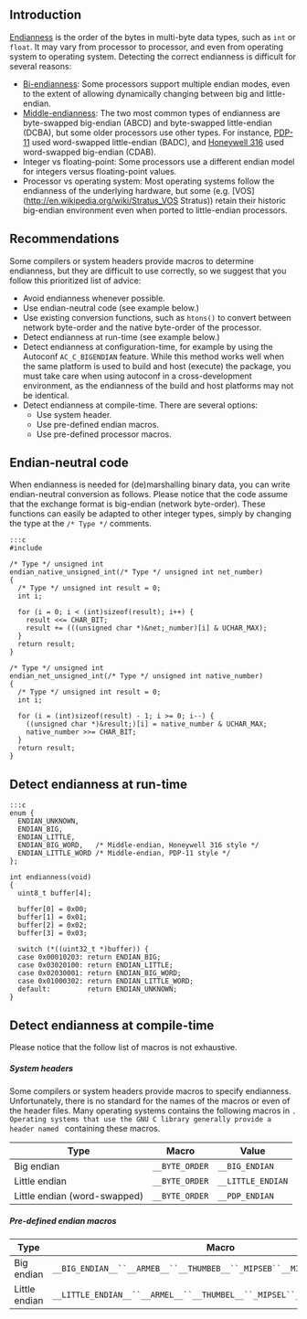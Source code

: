 
 ## Introduction ##

[Endianness](http://en.wikipedia.org/wiki/Endianness) is the order of the bytes in multi-byte data types, such as `int` or `float`. It may vary from processor to processor, and even from operating system to operating system. Detecting the correct endianness is difficult for several reasons:

* [Bi-endianness](http://en.wikipedia.org/wiki/Endianness#Bi-endian_hardware): Some processors support multiple endian modes, even to the extent of allowing dynamically changing between big and little-endian.
* [Middle-endianness](http://en.wikipedia.org/wiki/Endianness#Middle-endian): The two most common types of endianness are byte-swapped big-endian (ABCD) and byte-swapped little-endian (DCBA), but some older processors use other types. For instance, [PDP-11](http://en.wikipedia.org/wiki/PDP-11) used word-swapped little-endian (BADC), and [Honeywell 316](http://en.wikipedia.org/wiki/Honeywell_316) used word-swapped big-endian (CDAB).
* Integer vs floating-point: Some processors use a different endian model for integers versus floating-point values.
* Processor vs operating system: Most operating systems follow the endianness of the underlying hardware, but some (e.g. [VOS](http://en.wikipedia.org/wiki/Stratus_VOS Stratus)) retain their historic big-endian environment even when ported to little-endian processors.

## Recommendations ##

Some compilers or system headers provide macros to determine endianness, but they are difficult to use correctly, so we suggest that you follow this prioritized list of advice:

* Avoid endianness whenever possible.
* Use endian-neutral code (see example below.)
* Use existing conversion functions, such as `htons()` to convert between network byte-order and the native byte-order of the processor.
* Detect endianness at run-time (see example below.)
* Detect endianness at configuration-time, for example by using the Autoconf `AC_C_BIGENDIAN` feature. While this method works well when the same platform is used to build and host (execute) the package, you must take care when using autoconf in a cross-development environment, as the endianness of the build and host platforms may not be identical.
* Detect endianness at compile-time. There are several options:
    * Use system header.
    * Use pre-defined endian macros.
    * Use pre-defined processor macros.

## Endian-neutral code ##

When endianness is needed for (de)marshalling binary data, you can write endian-neutral conversion as follows. Please notice that the code assume that the exchange format is big-endian (network byte-order). These functions can easily be adapted to other integer types, simply by changing the type at the `/* Type */` comments.

    :::c
    #include

    /* Type */ unsigned int
    endian_native_unsigned_int(/* Type */ unsigned int net_number)
    {
      /* Type */ unsigned int result = 0;
      int i;

      for (i = 0; i < (int)sizeof(result); i++) {
        result <<= CHAR_BIT;
        result += (((unsigned char *)&net;_number)[i] & UCHAR_MAX);
      }
      return result;
    }

    /* Type */ unsigned int
    endian_net_unsigned_int(/* Type */ unsigned int native_number)
    {
      /* Type */ unsigned int result = 0;
      int i;

      for (i = (int)sizeof(result) - 1; i >= 0; i--) {
        ((unsigned char *)&result;)[i] = native_number & UCHAR_MAX;
        native_number >>= CHAR_BIT;
      }
      return result;
    }

## Detect endianness at run-time ##

    :::c
    enum {
      ENDIAN_UNKNOWN,
      ENDIAN_BIG,
      ENDIAN_LITTLE,
      ENDIAN_BIG_WORD,   /* Middle-endian, Honeywell 316 style */
      ENDIAN_LITTLE_WORD /* Middle-endian, PDP-11 style */
    };

    int endianness(void)
    {
      uint8_t buffer[4];

      buffer[0] = 0x00;
      buffer[1] = 0x01;
      buffer[2] = 0x02;
      buffer[3] = 0x03;

      switch (*((uint32_t *)buffer)) {
      case 0x00010203: return ENDIAN_BIG;
      case 0x03020100: return ENDIAN_LITTLE;
      case 0x02030001: return ENDIAN_BIG_WORD;
      case 0x01000302: return ENDIAN_LITTLE_WORD;
      default:         return ENDIAN_UNKNOWN;
    }


## Detect endianness at compile-time ##

Please notice that the follow list of macros is not exhaustive.

##### System headers #####

Some compilers or system headers provide macros to specify endianness. Unfortunately, there is no standard for the names of the macros or even of the header files. Many operating systems contains the following macros in ``. Operating systems that use the GNU C library generally provide a header named `` containing these macros.

Type|Macro|Value
---|---|---
Big endian|`__BYTE_ORDER`|`__BIG_ENDIAN`
Little endian|`__BYTE_ORDER`|`__LITTLE_ENDIAN`
Little endian (word-swapped)|`__BYTE_ORDER`|`__PDP_ENDIAN`

##### Pre-defined endian macros #####

Type|Macro
---|---
Big endian|`__BIG_ENDIAN__``__ARMEB__``__THUMBEB__``_MIPSEB``__MIPSEB``__MIPSEB__`
Little endian|`__LITTLE_ENDIAN__``__ARMEL__``__THUMBEL__``_MIPSEL``__MIPSEL``__MIPSEL__`

